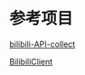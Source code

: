 # 参考项目
[bilibili-API-collect](https://github.com/SocialSisterYi/bilibili-API-collect)

[BilibiliClient](https://github.com/lengpucheng/BilibiliClient)